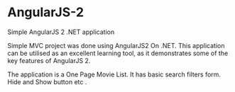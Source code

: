 # AngularJS-2
Simple AngularJS 2 .NET application

Simple MVC project was done using AngularJS2  On .NET. This application can be utilised as an excellent learning tool, as it demonstrates some of the key features of AngularJS 2. 

The application is a One Page Movie List. It has basic search filters form. Hide and Show button etc .
